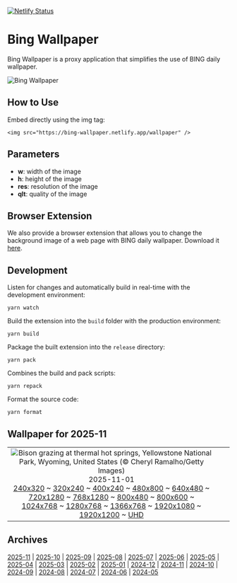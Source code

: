 [![Netlify Status](https://api.netlify.com/api/v1/badges/65b1ff01-580c-4c31-972b-5e0ab2d51260/deploy-status)](https://app.netlify.com/sites/bing-wallpaper/deploys)

# Bing Wallpaper

Bing Wallpaper is a proxy application that simplifies the use of BING daily wallpaper.

![Bing Wallpaper](https://bing-wallpaper.netlify.app/wallpaper)

## How to Use

Embed directly using the img tag:

```
<img src="https://bing-wallpaper.netlify.app/wallpaper" />
```

## Parameters

- **w**: width of the image
- **h**: height of the image
- **res**: resolution of the image
- **qlt**: quality of the image

## Browser Extension

We also provide a browser extension that allows you to change the background image of a web page with BING daily wallpaper. Download it [here](../../releases).

## Development

Listen for changes and automatically build in real-time with the development environment:

```
yarn watch
```

Build the extension into the `build` folder with the production environment:

```
yarn build
```

Package the built extension into the `release` directory:

```
yarn pack
```

Combines the build and pack scripts:

```
yarn repack
```

Format the source code:

```
yarn format
```

## Wallpaper for 2025-11
|      |      |      |
| :----: | :----: | :----: |
|![Bison grazing at thermal hot springs, Yellowstone National Park, Wyoming, United States (© Cheryl Ramalho/Getty Images)](https://www.bing.com/th?id=OHR.BisonSprings_ROW0056517784_320x240.jpg)<br />2025-11-01<br />[240x320](https://www.bing.com/th?id=OHR.BisonSprings_ROW0056517784_240x320.jpg) ~ [320x240](https://www.bing.com/th?id=OHR.BisonSprings_ROW0056517784_320x240.jpg) ~ [400x240](https://www.bing.com/th?id=OHR.BisonSprings_ROW0056517784_400x240.jpg) ~ [480x800](https://www.bing.com/th?id=OHR.BisonSprings_ROW0056517784_480x800.jpg) ~ [640x480](https://www.bing.com/th?id=OHR.BisonSprings_ROW0056517784_640x480.jpg) ~ [720x1280](https://www.bing.com/th?id=OHR.BisonSprings_ROW0056517784_720x1280.jpg) ~ [768x1280](https://www.bing.com/th?id=OHR.BisonSprings_ROW0056517784_768x1280.jpg) ~ [800x480](https://www.bing.com/th?id=OHR.BisonSprings_ROW0056517784_800x480.jpg) ~ [800x600](https://www.bing.com/th?id=OHR.BisonSprings_ROW0056517784_800x600.jpg) ~ [1024x768](https://www.bing.com/th?id=OHR.BisonSprings_ROW0056517784_1024x768.jpg) ~ [1280x768](https://www.bing.com/th?id=OHR.BisonSprings_ROW0056517784_1280x768.jpg) ~ [1366x768](https://www.bing.com/th?id=OHR.BisonSprings_ROW0056517784_1366x768.jpg) ~ [1920x1080](https://www.bing.com/th?id=OHR.BisonSprings_ROW0056517784_1920x1080.jpg) ~ [1920x1200](https://www.bing.com/th?id=OHR.BisonSprings_ROW0056517784_1920x1200.jpg) ~ [UHD](https://www.bing.com/th?id=OHR.BisonSprings_ROW0056517784_UHD.jpg)|

## Archives
[2025-11](/archives/2025-11/) | [2025-10](/archives/2025-10/) | [2025-09](/archives/2025-09/) | [2025-08](/archives/2025-08/) | [2025-07](/archives/2025-07/) | [2025-06](/archives/2025-06/) | [2025-05](/archives/2025-05/) | [2025-04](/archives/2025-04/) | [2025-03](/archives/2025-03/) | [2025-02](/archives/2025-02/) | [2025-01](/archives/2025-01/) | [2024-12](/archives/2024-12/) | [2024-11](/archives/2024-11/) | [2024-10](/archives/2024-10/) | [2024-09](/archives/2024-09/) | [2024-08](/archives/2024-08/) | [2024-07](/archives/2024-07/) | [2024-06](/archives/2024-06/) | [2024-05](/archives/2024-05/)
